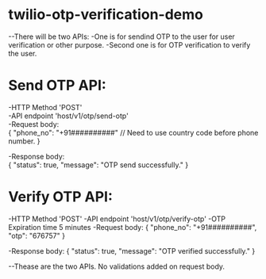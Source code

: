 # twilio-otp-verification-demo

--There will be two APIs:
  -One is for sendind OTP to the user for user verification or other purpose.
  -Second one is for OTP verification to verify the user.

# Send OTP API:
  -HTTP Method 'POST' <br/>
  -API endpoint 'host/v1/otp/send-otp'<br/>
  -Request body:      
    {
      "phone_no": "+91##########" // Need to use country code before phone number.
    }

  -Response body:     
    {
      "status": true,
      "message": "OTP send successfully."
    }

# Verify OTP API:
  -HTTP Method 'POST'
  -API endpoint 'host/v1/otp/verify-otp'
  -OTP Expiration time 5 minutes
  -Request body: 
    {
      "phone_no": "+91##########",
      "otp": "676757"
    }

  -Response body: 
    {
      "status": true,
      "message": "OTP verified successfully."
    }

--Thease are the two APIs. No validations added on request body.

